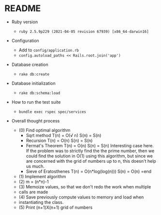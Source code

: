 # README

* Ruby version
  * `ruby 2.5.9p229 (2021-04-05 revision 67939) [x86_64-darwin16]`

* Configuration
  * Add to `config/application.rb`
   * `config.autoload_paths << Rails.root.join('app')`

* Database creation
  * `rake db:create`

* Database initialization
  * `rake db:schema:load`

* How to run the test suite
  * `bundle exec rspec spec/services`

* Overall thought process
    * (0) Find optimal algorithm
      * Sqrt method
       T(n) = O(√ n)
       S(n) = S(n)
      * Recursion
      T(n) = O(n)
      S(n) = S(n)
      * Fermat's Theorem
      T(n) = O(n)
      S(n) = S(n)
      Interesting case here.  If the problem was to strictly find the
      the prime number, then we could find the solution in O(1) using
      this algorithm, but since we are concerned with the grid of numbers
      up to n, this doesn't help us much.
      * Sieve of Eratosthenes
      T(n) = O(n*log(log(n)))
      S(n) = O(n)
=end
    * (1) Implement algorithm
    * (2) m = (n*n)-1
    * (3) Memoize values, so that we don't redo the work when multiple
    * calls are made
    * (4) Save previously compute values to memory and load when
    * instantiating the class.
    * (5) Print (n+1)X(n+1) grid of numbers
